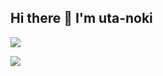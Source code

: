 ## Hi there 👋 I'm uta-noki

<!--
**uta-noki/uta-noki** is a ✨ _special_ ✨ repository because its `README.md` (this file) appears on your GitHub profile.

Here are some ideas to get you started:

- 🔭 I’m currently working on ...
- 🌱 I’m currently learning ...
- 👯 I’m looking to collaborate on ...
- 🤔 I’m looking for help with ...
- 💬 Ask me about ...
- 📫 How to reach me: ...
- 😄 Pronouns: ...
- ⚡ Fun fact: ...
-->
![](https://github-readme-stats.vercel.app/api/top-langs?username=yukimura-manase&show_icons=true&locale=en&layout=compact)

![](https://skillicons.dev/icons?i=html,css,js,typescript,python,php)
